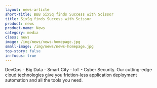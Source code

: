```yaml
---
layout: news-article
short-title: BBB SixSq finds Success with Scissor
title: SixSq finds Success with Scissor
product: news
product-name: News
category: media
class: news
image: /img/news/news-homepage.jpg
small-image: /img/news/news-homepage.jpg
top-story: false
in-focus: true
---
```


DevOps - Big Data - Smart City - IoT - Cyber Security. Our cutting-edge cloud technologies give you friction-less application deployment automation and all the tools you need.
